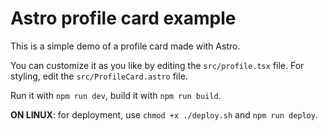 # Astro profile card example

This is a simple demo of a profile card made with Astro.

You can customize it as you like by editing the `src/profile.tsx` file. For styling, edit the `src/ProfileCard.astro` file.

Run it with `npm run dev`, build it with `npm run build`.

**ON LINUX**: for deployment, use `chmod +x ./deploy.sh` and `npm run deploy`.